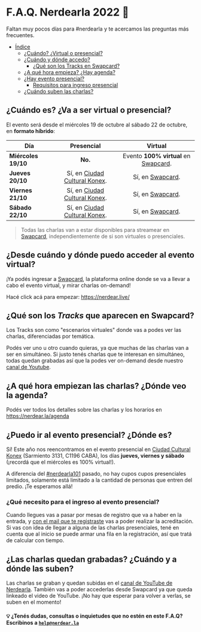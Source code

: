  # F.A.Q. Nerdearla 2022 🙋

Faltan muy pocos días para #nerdearla y te acercamos las preguntas más frecuentes.

- [Índice](#faq-nerdearla-2022-)
  - [¿Cuándo? ¿Virtual o presencial?](#cuándo-es-va-a-ser-virtual-o-presencial)
  - [¿Cuándo y dónde accedo?](#desde-cuándo-y-dónde-puedo-acceder-al-evento-virtual)
    - [¿Qué son los Tracks en Swapcard?](#qué-son-los-tracks-que-aparecen-en-swapcard)
  - [¿A qué hora empieza? ¿Hay agenda?](#a-qué-hora-empiezan-las-charlas-dónde-veo-la-agenda)
  - [¿Hay evento presencial?](#puedo-ir-al-evento-presencial-dónde-es)
    - [Requisitos para ingreso presencial](#qué-necesito-para-el-ingreso-al-evento-presencial)
  - [¿Cuándo suben las charlas?](#las-charlas-quedan-grabadas-cuándo-y-a-dónde-las-suben)

## **¿Cuándo es? ¿Va a ser virtual o presencial?**

El evento será desde el miércoles 19 de octubre al sábado 22 de octubre, en **formato híbrido**:

| Día | Presencial | Virtual |
| --- | :--------: | :-----: |
| **Miércoles 19/10** | **No.** | Evento **100% virtual** en [Swapcard](https://nerdear.live/). |
| **Jueves 20/10** | Sí, en [Ciudad Cultural Konex](https://g.page/cckonex). | Sí, en [Swapcard](https://nerdear.live/). |
| **Viernes 21/10** | Sí, en [Ciudad Cultural Konex](https://g.page/cckonex). | Sí, en [Swapcard](https://nerdear.live/). |
| **Sábado 22/10** | Sí, en [Ciudad Cultural Konex](https://g.page/cckonex). | Sí, en [Swapcard](https://nerdear.live/). |

> Todas las charlas van a estar disponibles para streamear en [Swapcard](https://nerdear.live/), independientemente de si son virtuales o presenciales.

## **¿Desde cuándo y dónde puedo acceder al evento virtual?**

¡Ya podés ingresar a [Swapcard](https://nerdear.live/), la plataforma online donde se va a llevar a cabo el evento virtual, y mirar charlas on-demand!

Hacé click acá para empezar: https://nerdear.live/

## **¿Qué son los _Tracks_ que aparecen en Swapcard?**

Los Tracks son como "escenarios virtuales" donde vas a podes ver las charlas, diferenciadas por temática.

Podés ver uno u otro cuando quieras, ya que muchas de las charlas van a ser en simultáneo. Si justo tenés charlas que te interesan en simultáneo, todas quedan grabadas así que la podes ver on-demand desde nuestro [canal de Youtube](https://www.youtube.com/c/nerdearla).

## **¿A qué hora empiezan las charlas? ¿Dónde veo la agenda?**

Podés ver todos los detalles sobre las charlas y los horarios en https://nerdear.la/agenda

## **¿Puedo ir al evento presencial? ¿Dónde es?**

Sí! Este año nos reencontramos en el evento presencial en [Ciudad Cultural Konex](https://g.page/cckonex) (Sarmiento 3131, C1196 CABA), los días **jueves, viernes y sábado** (¡recordá que el miércoles es 100% virtual!).

A diferencia del [#nerdearla101](https://github.com/sysarmy/disneyland/blob/master/faq-101.md) pasado, no hay cupos cupos presenciales limitados, solamente está limitado a la cantidad de personas que entren del predio. ¡Te esperamos allá!

### **¿Qué necesito para el ingreso al evento presencial?**

Cuando llegues vas a pasar por mesas de registro que va a haber en la entrada, y [con el mail que te registraste](https://registro.nerdear.la/) vas a poder realizar la acreditación. Si vas con idea de llegar a alguna de las charlas presenciales, tené en cuenta que al inicio se puede armar una fila en la registración, así que tratá de calcular con tiempo.

## **¿Las charlas quedan grabadas? ¿Cuándo y a dónde las suben?**
Las charlas se graban y quedan subidas en el [canal de YouTube de Nerdearla](https://www.youtube.com/c/nerdearla). También vas a poder accederlas desde Swapcard ya que queda linkeado el video de YouTube. ¡No hay que esperar para volver a verlas, se suben en el momento!

#### 💡 ¿Tenés dudas, consultas o inquietudes que no estén en este F.A.Q? Escribinos a [`help@nerdear.la`](mailto:help@nerdear.la)
